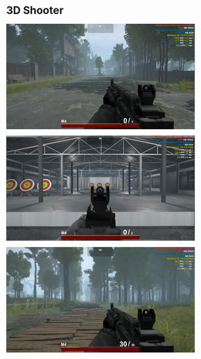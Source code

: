 # 3D Shooter

![alt text](https://github.com/Delivery-Klad/3D_Shooter/blob/master/Images/2.png)
 
![alt text](https://github.com/Delivery-Klad/3D_Shooter/blob/master/Images/1.png)

![alt text](https://github.com/Delivery-Klad/3D_Shooter/blob/master/Images/3.png)
